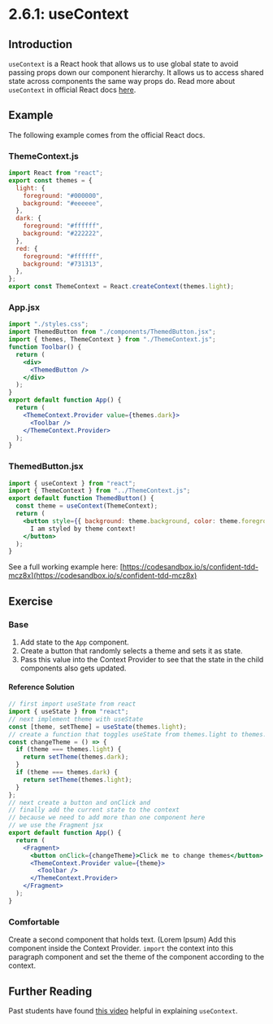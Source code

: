 # 2.6.1: useContext

## Introduction

`useContext` is a React hook that allows us to use global state to avoid passing props down our component hierarchy. It allows us to access shared state across components the same way props do. Read more about `useContext` in official React docs [here](https://reactjs.org/docs/hooks-reference.html#usecontext).

## Example

The following example comes from the official React docs.

### ThemeContext.js

```jsx
import React from "react";
export const themes = {
  light: {
    foreground: "#000000",
    background: "#eeeeee",
  },
  dark: {
    foreground: "#ffffff",
    background: "#222222",
  },
  red: {
    foreground: "#ffffff",
    background: "#731313",
  },
};
export const ThemeContext = React.createContext(themes.light);
```

### App.jsx

```jsx
import "./styles.css";
import ThemedButton from "./components/ThemedButton.jsx";
import { themes, ThemeContext } from "./ThemeContext.js";
function Toolbar() {
  return (
    <div>
      <ThemedButton />
    </div>
  );
}
export default function App() {
  return (
    <ThemeContext.Provider value={themes.dark}>
      <Toolbar />
    </ThemeContext.Provider>
  );
}
```

### ThemedButton.jsx

```jsx
import { useContext } from "react";
import { ThemeContext } from "../ThemeContext.js";
export default function ThemedButton() {
  const theme = useContext(ThemeContext);
  return (
    <button style={{ background: theme.background, color: theme.foreground }}>
      I am styled by theme context!
    </button>
  );
}
```

See a full working example here: [https://codesandbox.io/s/confident-tdd-mcz8x](https://codesandbox.io/s/confident-tdd-mcz8x)

## Exercise

### Base

1. Add state to the `App` component.
2. Create a button that randomly selects a theme and sets it as state.
3. Pass this value into the Context Provider to see that the state in the child components also gets updated.

#### Reference Solution

```jsx
// first import useState from react
import { useState } from "react";
// next implement theme with useState
const [theme, setTheme] = useState(themes.light);
// create a function that toggles useState from themes.light to themes.dark
const changeTheme = () => {
  if (theme === themes.light) {
    return setTheme(themes.dark);
  }
  if (theme === themes.dark) {
    return setTheme(themes.light);
  }
};
// next create a button and onClick and
// finally add the current state to the context
// because we need to add more than one component here
// we use the Fragment jsx
export default function App() {
  return (
    <Fragment>
      <button onClick={changeTheme}>Click me to change themes</button>
      <ThemeContext.Provider value={theme}>
        <Toolbar />
      </ThemeContext.Provider>
    </Fragment>
  );
}
```

### Comfortable

Create a second component that holds text. (Lorem Ipsum) Add this component inside the Context Provider. `import` the context into this paragraph component and set the theme of the component according to the context.

## Further Reading

Past students have found [this video](https://www.youtube.com/watch?v=5LrDIWkK_Bc&t=603s) helpful in explaining `useContext`.
